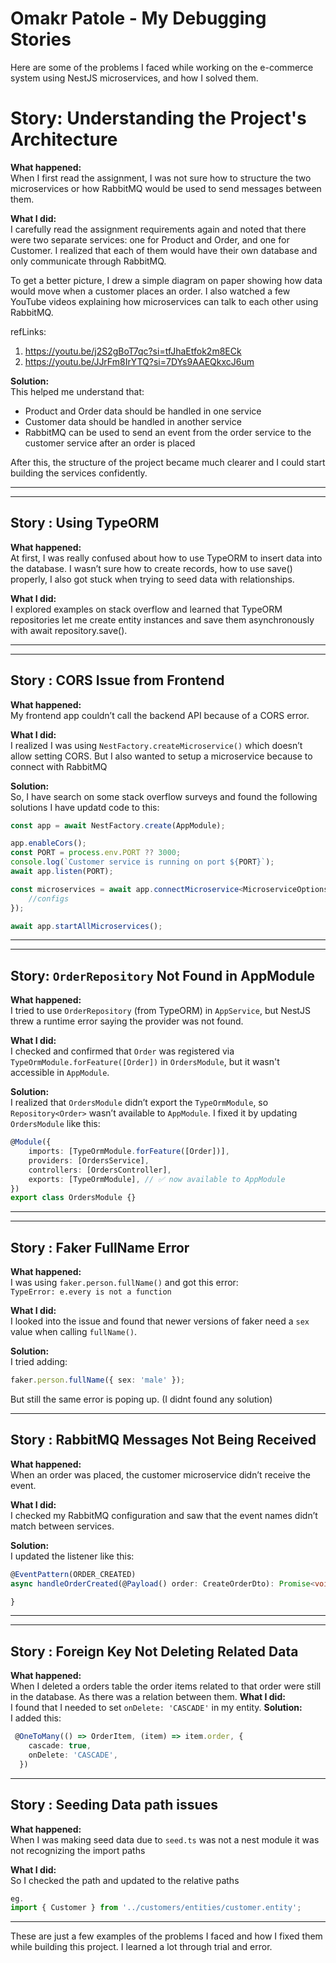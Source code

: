 # Omakr Patole - My Debugging Stories

Here are some of the problems I faced while working on the e-commerce system using NestJS microservices, and how I solved them.

# Story: Understanding the Project's Architecture

**What happened:**  
When I first read the assignment, I was not sure how to structure the two microservices or how RabbitMQ would be used to send messages between them.

**What I did:**  
I carefully read the assignment requirements again and noted that there were two separate services: one for Product and Order, and one for Customer. I realized that each of them would have their own database and only communicate through RabbitMQ.

To get a better picture, I drew a simple diagram on paper showing how data would move when a customer places an order. I also watched a few YouTube videos explaining how microservices can talk to each other using RabbitMQ.

refLinks:

1. https://youtu.be/j2S2gBoT7qc?si=tfJhaEtfok2m8ECk
2. https://youtu.be/JJrFm8IrYTQ?si=7DYs9AAEQkxcJ6um

**Solution:**  
This helped me understand that:

-   Product and Order data should be handled in one service
-   Customer data should be handled in another service
-   RabbitMQ can be used to send an event from the order service to the customer service after an order is placed

After this, the structure of the project became much clearer and I could start building the services confidently.

---

---

## Story : Using TypeORM

**What happened:**  
At first, I was really confused about how to use TypeORM to insert data into the database. I wasn’t sure how to create records, how to use save() properly, I also got stuck when trying to seed data with relationships.

**What I did:**  
I explored examples on stack overflow and learned that TypeORM repositories let me create entity instances and save them asynchronously with await repository.save().

---

---

## Story : CORS Issue from Frontend

**What happened:**  
My frontend app couldn’t call the backend API because of a CORS error.

**What I did:**  
I realized I was using `NestFactory.createMicroservice()` which doesn’t allow setting CORS.
But I also wanted to setup a microservice because to connect with RabbitMQ

**Solution:**  
So, I have search on some stack overflow surveys and found the following solutions
I have updatd code to this:

```ts
const app = await NestFactory.create(AppModule);

app.enableCors();
const PORT = process.env.PORT ?? 3000;
console.log(`Customer service is running on port ${PORT}`);
await app.listen(PORT);

const microservices = await app.connectMicroservice<MicroserviceOptions>({
    //configs
});

await app.startAllMicroservices();
```

---

---

## Story: `OrderRepository` Not Found in AppModule

**What happened:**  
I tried to use `OrderRepository` (from TypeORM) in `AppService`, but NestJS threw a runtime error saying the provider was not found.

**What I did:**  
I checked and confirmed that `Order` was registered via `TypeOrmModule.forFeature([Order])` in `OrdersModule`, but it wasn't accessible in `AppModule`.

**Solution:**  
I realized that `OrdersModule` didn’t export the `TypeOrmModule`, so `Repository<Order>` wasn’t available to `AppModule`. I fixed it by updating `OrdersModule` like this:

```ts
@Module({
    imports: [TypeOrmModule.forFeature([Order])],
    providers: [OrdersService],
    controllers: [OrdersController],
    exports: [TypeOrmModule], // ✅ now available to AppModule
})
export class OrdersModule {}
```

---

---

## Story : Faker FullName Error

**What happened:**  
I was using `faker.person.fullName()` and got this error:  
`TypeError: e.every is not a function`

**What I did:**  
I looked into the issue and found that newer versions of faker need a `sex` value when calling `fullName()`.

**Solution:**  
I tried adding:

```ts
faker.person.fullName({ sex: 'male' });
```

But still the same error is poping up. (I didnt found any solution)

---

## Story : RabbitMQ Messages Not Being Received

**What happened:**  
When an order was placed, the customer microservice didn’t receive the event.

**What I did:**  
I checked my RabbitMQ configuration and saw that the event names didn’t match between services.

**Solution:**  
I updated the listener like this:

```ts
@EventPattern(ORDER_CREATED)
async handleOrderCreated(@Payload() order: CreateOrderDto): Promise<void> {

}
```

---

---

## Story : Foreign Key Not Deleting Related Data

**What happened:**  
When I deleted a orders table the order items related to that order were still in the database. As there was a relation between them.
**What I did:**  
I found that I needed to set `onDelete: 'CASCADE'` in my entity.
**Solution:**  
I added this:

```ts
 @OneToMany(() => OrderItem, (item) => item.order, {
    cascade: true,
    onDelete: 'CASCADE',
  })
```

---

## Story : Seeding Data path issues

**What happened:**  
When I was making seed data due to `seed.ts` was not a nest module it was not recognizing the import paths

**What I did:**  
So I checked the path and updated to the relative paths

```ts
eg.
import { Customer } from '../customers/entities/customer.entity';
```

---

These are just a few examples of the problems I faced and how I fixed them while building this project. I learned a lot through trial and error.
